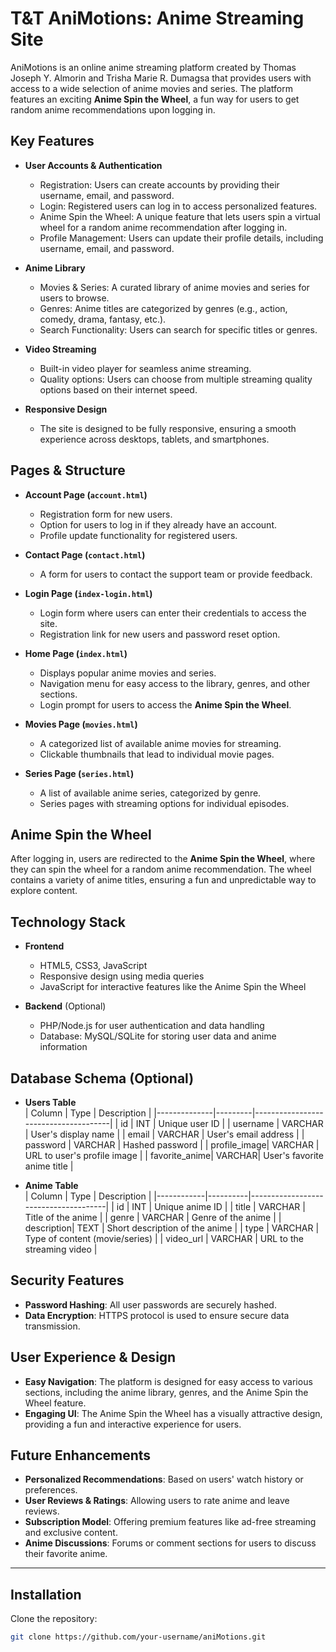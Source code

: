 # T&T AniMotions: Anime Streaming Site

AniMotions is an online anime streaming platform created by Thomas Joseph Y. Almorin and Trisha Marie R. Dumagsa that provides users with access to a wide selection of anime movies and series. The platform features an exciting **Anime Spin the Wheel**, a fun way for users to get random anime recommendations upon logging in.

## Key Features

- **User Accounts & Authentication**  
  - Registration: Users can create accounts by providing their username, email, and password.  
  - Login: Registered users can log in to access personalized features.  
  - Anime Spin the Wheel: A unique feature that lets users spin a virtual wheel for a random anime recommendation after logging in.  
  - Profile Management: Users can update their profile details, including username, email, and password.

- **Anime Library**  
  - Movies & Series: A curated library of anime movies and series for users to browse.  
  - Genres: Anime titles are categorized by genres (e.g., action, comedy, drama, fantasy, etc.).  
  - Search Functionality: Users can search for specific titles or genres.

- **Video Streaming**  
  - Built-in video player for seamless anime streaming.  
  - Quality options: Users can choose from multiple streaming quality options based on their internet speed.

- **Responsive Design**  
  - The site is designed to be fully responsive, ensuring a smooth experience across desktops, tablets, and smartphones.

## Pages & Structure

- **Account Page (`account.html`)**  
  - Registration form for new users.  
  - Option for users to log in if they already have an account.  
  - Profile update functionality for registered users.

- **Contact Page (`contact.html`)**  
  - A form for users to contact the support team or provide feedback.

- **Login Page (`index-login.html`)**  
  - Login form where users can enter their credentials to access the site.  
  - Registration link for new users and password reset option.

- **Home Page (`index.html`)**  
  - Displays popular anime movies and series.  
  - Navigation menu for easy access to the library, genres, and other sections.  
  - Login prompt for users to access the **Anime Spin the Wheel**.

- **Movies Page (`movies.html`)**  
  - A categorized list of available anime movies for streaming.  
  - Clickable thumbnails that lead to individual movie pages.

- **Series Page (`series.html`)**  
  - A list of available anime series, categorized by genre.  
  - Series pages with streaming options for individual episodes.

## Anime Spin the Wheel

After logging in, users are redirected to the **Anime Spin the Wheel**, where they can spin the wheel for a random anime recommendation. The wheel contains a variety of anime titles, ensuring a fun and unpredictable way to explore content.

## Technology Stack

- **Frontend**  
  - HTML5, CSS3, JavaScript  
  - Responsive design using media queries  
  - JavaScript for interactive features like the Anime Spin the Wheel

- **Backend** (Optional)  
  - PHP/Node.js for user authentication and data handling  
  - Database: MySQL/SQLite for storing user data and anime information

## Database Schema (Optional)

- **Users Table**  
  | Column       | Type    | Description                          |
  |--------------|---------|--------------------------------------|
  | id           | INT     | Unique user ID                      |
  | username     | VARCHAR | User's display name                  |
  | email        | VARCHAR | User's email address                 |
  | password     | VARCHAR | Hashed password                      |
  | profile_image| VARCHAR | URL to user's profile image          |
  | favorite_anime| VARCHAR| User's favorite anime title         |

- **Anime Table**  
  | Column     | Type     | Description                          |
  |------------|----------|--------------------------------------|
  | id         | INT      | Unique anime ID                     |
  | title      | VARCHAR  | Title of the anime                  |
  | genre      | VARCHAR  | Genre of the anime                  |
  | description| TEXT     | Short description of the anime      |
  | type       | VARCHAR  | Type of content (movie/series)      |
  | video_url  | VARCHAR  | URL to the streaming video          |

## Security Features

- **Password Hashing**: All user passwords are securely hashed.  
- **Data Encryption**: HTTPS protocol is used to ensure secure data transmission.

## User Experience & Design

- **Easy Navigation**: The platform is designed for easy access to various sections, including the anime library, genres, and the Anime Spin the Wheel feature.  
- **Engaging UI**: The Anime Spin the Wheel has a visually attractive design, providing a fun and interactive experience for users.

## Future Enhancements

- **Personalized Recommendations**: Based on users' watch history or preferences.  
- **User Reviews & Ratings**: Allowing users to rate anime and leave reviews.  
- **Subscription Model**: Offering premium features like ad-free streaming and exclusive content.  
- **Anime Discussions**: Forums or comment sections for users to discuss their favorite anime.

---

## Installation

Clone the repository:

```bash
git clone https://github.com/your-username/aniMotions.git
